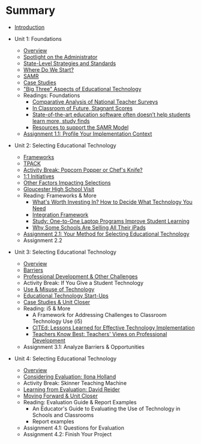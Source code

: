 # Summary

* [Introduction](README.md)

* Unit 1: Foundations
   * [Overview](unit_01/01_overview.md)
   * [Spotlight on the Administrator](unit_01/02_administrator.md)
   * [State-Level Strategies and Standards](unit_01/03_state.md)
   * [Where Do We Start?](unit_01/04_where_start.md)
   * [SAMR](unit_01/05_samr.md)
   * [Case Studies](unit_01/06_case_studies.md)
   * ["Big Three" Aspects of Educational Technology](unit_01/07_big_three.md)
   * Readings: Foundations
      * [Comparative Analysis of National Teacher Surveys](unit_01/08_reading_teacher_surveys.md)
      * [In Classroom of Future, Stagnant Scores](unit_01/09_reading_stagnant_scores.md)
      * [State-of-the-art education software often doesn’t help students learn more, study finds](unit_01/10_reading_stateofart.md)
      * [Resources to support the SAMR Model](unit_01/11_reading_samr_resource.md)
   * [Assignment 1.1: Profile Your Implementation Context](unit_01/12_assignment_1_1.md)

* Unit 2: Selecting Educational Technology
   * [Frameworks](unit_02/01_frameworks.md)
   * [TPACK](unit_02/02_tpack.md)
   * [Activity Break: Popcorn Popper or Chef's Knife?](unit_02/03_popcorn_popper_chefs_knife.md)
   * [1:1 Initiatives](unit_02/04_1_to_1_initiatives.md)
   * [Other Factors Impacting Selections](unit_02/05_other_factors.md)
   * [Gloucester High School Visit](unit_02/06_gloucester_high.md)
   * Reading: Frameworks & More
      * [What's Worth Investing In? How to Decide What Technology You Need](unit_02/07_whats_worth_investing_in.md)
      * [Integration Framework](unit_02/08_integration_framework.md)
      * [Study: One-to-One Laptop Programs Improve Student Learning](unit_02/09_1_to_1_meta_study.md)
      * [Why Some Schools Are Selling All Their iPads](unit_02/10_why_selling_ipads.md)
   * [Assignment 2.1: Your Method for Selecting Educational Technology](unit_02/11_assignment_2_1.md)
   * Assignment 2.2

* Unit 3: Selecting Educational Technology
   * [Overview](unit_03/01_overview.md)
   * [Barriers](unit_03/02_barriers.md)
   * [Professional Development & Other Challenges](unit_03/03_professional_development.md)
   * Activity Break: If You Give a Student Technology
   * [Use & Misuse of Technology](unit_03/04_use_and_misuse.md)
   * [Educational Technology Start-Ups](unit_03/05_startups.md)
   * [Case Studies & Unit Closer](unit_03/06_case_studies.md)
   * Reading: i5 & More
      * A Framework for Addressing Challenges to Classroom Technology Use (i5)
      * [CITEd: Lessons Learned for Effective Technology Implementation](unit_03/07_cited.md)
      * [Teachers Know Best: Teachers' Views on Professional Development](unit_03/08_teachers_know_best.md)
   * Assignment 3.1: Analyze Barriers & Opportunities

* Unit 4: Selecting Educational Technology
   * [Overview](unit_04/01_overview.md)
   * [Considering Evaluation: Ilona Holland](unit_04/02_considering_evaluation.md)
   * Activity Break: Skinner Teaching Machine
   * [Learning from Evaluation: David Reider](unit_04/03_learning_from_evaluation.md)
   * [Moving Forward & Unit Closer](unit_04/04_moving_forward.md)
   * Reading: Evaluation Guide & Report Examples
      * An Educator's Guide to Evaluating the Use of Technology in Schools and Classrooms
      * Report examples
   * Assignment 4.1: Questions for Evaluation
   * Assignment 4.2: Finish Your Project

